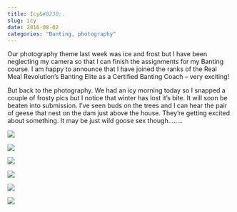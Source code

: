 ```yaml
---
title: Icy&#8230;.
slug: icy
date: 2016-08-02
categories: "Banting, photography"
---
```


<p>Our photography theme last week was ice and frost but I have been neglecting my camera so that I can finish the assignments for my Banting course. I am happy to announce that I have joined the ranks of the Real Meal Revolution’s Banting Elite as a Certified Banting Coach – very exciting!</p>
<p>But back to the photography. We had an icy morning today so I snapped a couple of frosty pics but I notice that winter has lost it’s bite. It will soon be beaten into submission. I’ve seen buds on the trees and I can hear the pair of geese that nest on the dam just above the house. They’re getting excited about something. It may be just wild goose sex though……..</p>
<p><img src="https://res.cloudinary.com/dy6grlu8z/image/upload/v1558841821/ihhaymzw56iwa737vqsk.jpg"/></p>
<p><img src="https://res.cloudinary.com/dy6grlu8z/image/upload/v1558841822/eszhc5an6qbeymi6bc5c.jpg"/></p>
<p><img src="https://res.cloudinary.com/dy6grlu8z/image/upload/v1558841823/k35zr9wtowl6fyq0shxv.jpg"/></p>
<p><img src="https://res.cloudinary.com/dy6grlu8z/image/upload/v1558841824/nm2oqxrtuossfbdhenev.jpg"/></p>
<p><img src="https://res.cloudinary.com/dy6grlu8z/image/upload/v1558841825/n4gfjtzwiwy4h2mlfvs6.jpg"/></p>
<p><img src="https://res.cloudinary.com/dy6grlu8z/image/upload/v1558841826/xpqjvepn5snyhtgbucmg.jpg"/></p>
<p> </p>
<p> </p>
<p> </p>
<p> </p>







